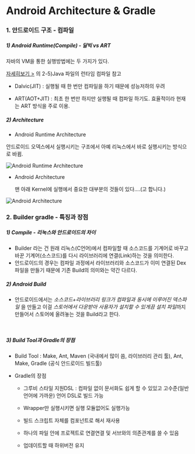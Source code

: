 # **Android Architecture & Gradle**

### 1. 안드로이드 구조 - 컴파일

##### 1)  Android Runtime(Compile) - 달빅 vs ART

자바의 VM을 통한 실행방법에는 두 가지가 있다.

 [자세히보기 >](https://github.com/somybak/AndroidS/blob/master/Weeklyrecord/1st%20week(editing).md) 의 2-5)Java 파일의 런타임 컴파일 참고 

- Dalvic(JIT) : 실행될 때 한 번만 컴파일을 하기 때문에 성능저하의 우려

- ART(AOT+JIT) : 최초 한 번만 하지만 실행될 때 컴파일 하기도. 효율적이라 현재는 ART 방식을 주로 이용.

##### 2) Architecture

-  Android Runtime Architecture

  안드로이드 오덱스에서 실행시키는 구조에서 아예 리눅스에서 바로 실행시키는 방식으로 바뀜.

  ![Android Runtime Architecture](https://github.com/somybak/AndroidS/tree/master/Weeklyrecord/Dayrecord/upload(blog)/Architecture.png)



- Android Architecture 

  맨 아래 Kernel에 실행에서 중요한 대부분의 것들이 있다....(고 합니다.)

![Android Architecture](https://github.com/somybak/AndroidS/tree/master/Weeklyrecord/Dayrecord/upload(blog)/ArdArchitecture.png)



### **2. Builder gradle - 특징과 장점**

##### 1) Compile - 리눅스와 안드로이드의 차이

- Builder 라는 건 원래 리눅스(C언어)에서 컴파일할 때 소스코드를 기계어로 바꾸고 바꾼 기계어(소스코드)를 다시 라이브러리에 연결(Link)하는 것을 의미한다. 
- 안드로이드의 경우는 컴파일 과정에서 라이브러리와 소스코드가 이미 연결된 Dex파일을 만들기 때문에 기존 Build의 의미와는 약간 다르다.




##### 2) Android Build

- 안드로이드에서는 *소스코드+라이브러리 링크가 컴파일과 동시에 이루어진 덱스파일* 을 만들고 이걸 *스토어에서 다운받아 사용자가 설치할 수 있게끔 설치 파일*까지 만들어서 스토어에 올려놓는 것을 Build라고 한다.

  ​

##### 3) Build Tool과 Gradle의 장점

- Build Tool : Make, Ant, Maven (국내에서 많이 씀, 라이브러리 관리 툴), Ant, Make, Gradle (공식 안드로이드 빌드툴)

- Gradle의 장점

  - 그루비 스타일 지원DSL : 컴파일 없이 문서화도 쉽게 할 수 있있고 고수준(일반언어에 가까운) 언어 DSL로 빌드 가능

  - Wrapper만 실행시키면 실행 모듈없어도 실행가능
  - 빌드 스크립트 자체를 컴포넌트로 해서 재사용 
  - 하나의 파일 안에 프로젝트로 연결연결 및 서브와의 의존관계를 쓸 수 있음
  - 업데이트할 때 하위버전 유지